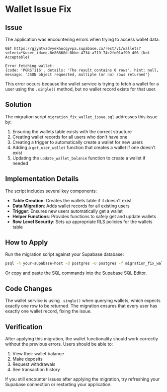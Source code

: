 # Wallet Issue Fix

## Issue

The application was encountering errors when trying to access wallet data:

```
GET https://gjymtvzdvyekhocqyvpa.supabase.co/rest/v1/wallets?select=*&user_id=eq.8e86868d-0bbe-4734-a719-74c2fe01af90 406 (Not Acceptable)

Error fetching wallet: 
{code: 'PGRST116', details: 'The result contains 0 rows', hint: null, message: 'JSON object requested, multiple (or no) rows returned'}
```

This error occurs because the wallet service is trying to fetch a wallet for a user using the `.single()` method, but no wallet record exists for that user.

## Solution

The migration script `migration_fix_wallet_issue.sql` addresses this issue by:

1. Ensuring the wallets table exists with the correct structure
2. Creating wallet records for all users who don't have one
3. Creating a trigger to automatically create a wallet for new users
4. Adding a `get_user_wallet` function that creates a wallet if one doesn't exist
5. Updating the `update_wallet_balance` function to create a wallet if needed

## Implementation Details

The script includes several key components:

- **Table Creation**: Creates the wallets table if it doesn't exist
- **Data Migration**: Adds wallet records for all existing users
- **Trigger**: Ensures new users automatically get a wallet
- **Helper Functions**: Provides functions to safely get and update wallets
- **Row Level Security**: Sets up appropriate RLS policies for the wallets table

## How to Apply

Run the migration script against your Supabase database:

```bash
psql -h your-supabase-host -d postgres -U postgres -f migration_fix_wallet_issue.sql
```

Or copy and paste the SQL commands into the Supabase SQL Editor.

## Code Changes

The wallet service is using `.single()` when querying wallets, which expects exactly one row to be returned. The migration ensures that every user has exactly one wallet record, fixing the issue.

## Verification

After applying this migration, the wallet functionality should work correctly without the previous errors. Users should be able to:

1. View their wallet balance
2. Make deposits
3. Request withdrawals
4. See transaction history

If you still encounter issues after applying the migration, try refreshing your Supabase connection or restarting your application.
